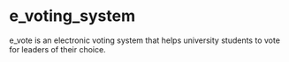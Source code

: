 # e_voting_system
e_vote is an electronic voting system that helps university students to vote for leaders of their choice.
